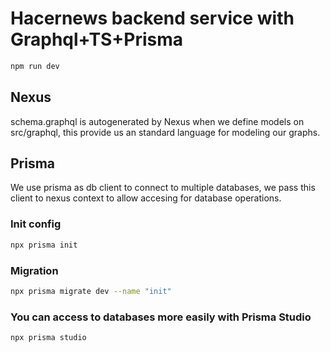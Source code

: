 # Hacernews backend service with Graphql+TS+Prisma

```bash
npm run dev
```

## Nexus

schema.graphql is autogenerated by Nexus when we define models on src/graphql, this provide us an standard language for modeling our graphs.

## Prisma

We use prisma as db client to connect to multiple databases, we pass this client to nexus context to allow accesing for database operations.

### Init config

``` bash
npx prisma init
```

### Migration

```bash
npx prisma migrate dev --name "init"
```

### You can access to databases more easily with Prisma Studio

``` bash
npx prisma studio
```
